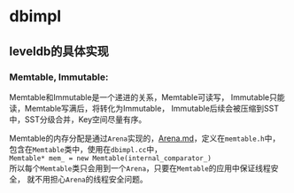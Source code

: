 # dbimpl
## leveldb的具体实现
### Memtable, Immutable:
Memtable和Immutable是一个递进的关系，Memtable可读写，
Immutable只能读，Memtable写满后，将转化为Immutable，
Immutable后续会被压缩到SST中，SST分级合并，Key空间尽量有序。

Memtable的内存分配是通过`Arena`实现的，[Arena.md](Arena.md)，定义在`memtable.h`中，
包含在`Memtable`类中，使用在`dbimpl.cc`中，  
`Memtable* mem_ = new Memtable(internal_comparator_)`  
所以每个`Memtable`类只会用到一个`Arena`，只要在`Memtable`的应用中保证线程安全，
就不用担心`Arena`的线程安全问题。